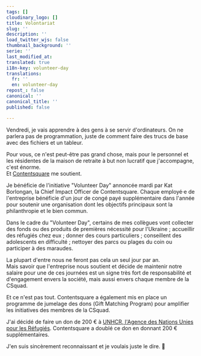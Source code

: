 ```yaml
---
tags: []
cloudinary_logo: []
title: Volontariat
slug: ''
description: ''
load_twitter_wjs: false
thumbnail_background: ''
serie: ''
last_modified_at: 
translated: true
i18n-key: volunteer-day
translations:
  fr: ''
  en: volunteer-day
repost_: false
canonical: ''
canonical_title: ''
published: false

---
```

Vendredi, je vais apprendre à des gens à se servir d'ordinateurs. On ne parlera pas de programmation, juste de comment faire des trucs de base avec des fichiers et un tableur.

Pour vous, ce n'est peut-être pas grand chose, mais pour le personnel et les résidentes de la maison de retraite à but non lucratif que j'accompagne, c'est énorme.  
Et [Contentsquare](https://contentsquare.com/) me soutient.

Je bénéficie de l'initiative "<span lang="en">Volunteer Day</span>" annoncée mardi par Kat Borlongan, la Chief Impact Officer de Contentsquare. Chaque employé·e de l'entreprise bénéficie d'un jour de congé payé supplémentaire dans l'année pour soutenir une organisation dont les objectifs principaux sont la philanthropie et le bien commun.

Dans le cadre du "<span lang="en">Volunteer Day</span>", certains de mes collègues vont collecter des fonds ou des produits de premières nécessité pour l'Ukraine ; accueillir des réfugiés chez eux ; donner des cours particuliers ; conseillent des adolescents en difficulté ; nettoyer des parcs ou plages du coin ou participer à des maraudes.

La plupart d'entre nous ne feront pas cela un seul jour par an.  
Mais savoir que l'entreprise nous soutient et décide de maintenir notre salaire pour une de ces journées est un signe très fort de responsabilité et d'engagement envers la société, mais aussi envers chaque membre de la CSquad.

Et ce n'est pas tout. Contentsquare a également mis en place un programme de jumelage des dons (<span lang="en">Gift Matching Program</span>) pour amplifier les initiatives des membres de la CSquad.

J'ai décidé de faire un don de 200 € à [UNHCR, l'Agence des Nations Unies pour les Réfugiés](https://www.unhcr.org/fr/). Contentsquare a doublé ce don en donnant 200 € supplémentaires.

J'en suis sincèrement reconnaissant et je voulais juste le dire. 🙏